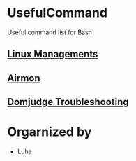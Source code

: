 # UsefulCommand
Useful command list for Bash

## [Linux Managements](https://github.com/munhyunsu/UsefulCommand/tree/master/Bash)

## [Airmon](https://github.com/munhyunsu/UsefulCommand/tree/master/Aircrack-ng)

## [Domjudge Troubleshooting](https://github.com/munhyunsu/UsefulCommand/tree/master/Domjudge)


# Orgarnized by 
- Luha

